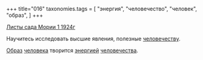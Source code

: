 +++
title="016"
taxonomies.tags = [
 "энергия",
 "человечество",
 "человек",
 "образ",
]
+++

[Листы сада Мории 1 1924г](/agni/1924)

Научитесь исследовать высшие явления, полезные [человечеству](/tags/человечество).   

[Образ](/tags/образ) [человека](/tags/человек) творится [энергией](/tags/энергия) [человечества](/tags/человечество).   

